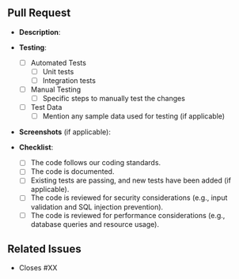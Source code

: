 ## Pull Request

- **Description**:

  <!-- Provide a concise summary of the changes in this pull request. -->

- **Testing**:

  - [ ] Automated Tests
    - [ ] Unit tests
    - [ ] Integration tests
  - [ ] Manual Testing
    - [ ] Specific steps to manually test the changes
  - [ ] Test Data
    - [ ] Mention any sample data used for testing (if applicable)

- **Screenshots** (if applicable):

  <!-- Include any relevant screenshots, images, or GIFs that help visualize the changes. -->

- **Checklist**:

  - [ ] The code follows our coding standards.
  - [ ] The code is documented.
  - [ ] Existing tests are passing, and new tests have been added (if applicable).
  - [ ] The code is reviewed for security considerations (e.g., input validation and SQL injection prevention).
  - [ ] The code is reviewed for performance considerations (e.g., database queries and resource usage).

## Related Issues

- Closes #XX <!-- Include the issue number if this PR addresses a specific issue. -->
